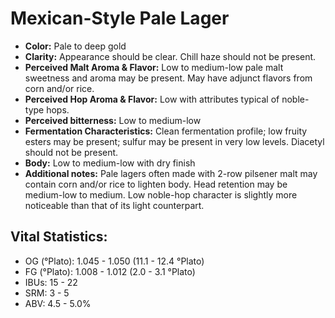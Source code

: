 # Mexican-Style Pale Lager

- **Color:** Pale to deep gold
- **Clarity:** Appearance should be clear. Chill haze should not be present.
- **Perceived Malt Aroma & Flavor:** Low to medium-low pale malt sweetness and aroma may be present. May have adjunct flavors from corn and/or rice.
- **Perceived Hop Aroma & Flavor:** Low with attributes typical of noble-type hops.
- **Perceived bitterness:** Low to medium-low
- **Fermentation Characteristics:** Clean fermentation profile; low fruity esters may be present; sulfur may be present in very low levels. Diacetyl should not be present.
- **Body:** Low to medium-low with dry finish
- **Additional notes:** Pale lagers often made with 2-row pilsener malt may contain corn and/or rice to lighten body. Head retention may be medium-low to medium. Low noble-hop character is slightly more noticeable than that of its light counterpart.

## Vital Statistics:

- OG (°Plato): 1.045 - 1.050 (11.1 - 12.4 °Plato)
- FG (°Plato): 1.008 - 1.012 (2.0 - 3.1 °Plato)
- IBUs: 15 - 22
- SRM: 3 - 5
- ABV: 4.5 - 5.0%

